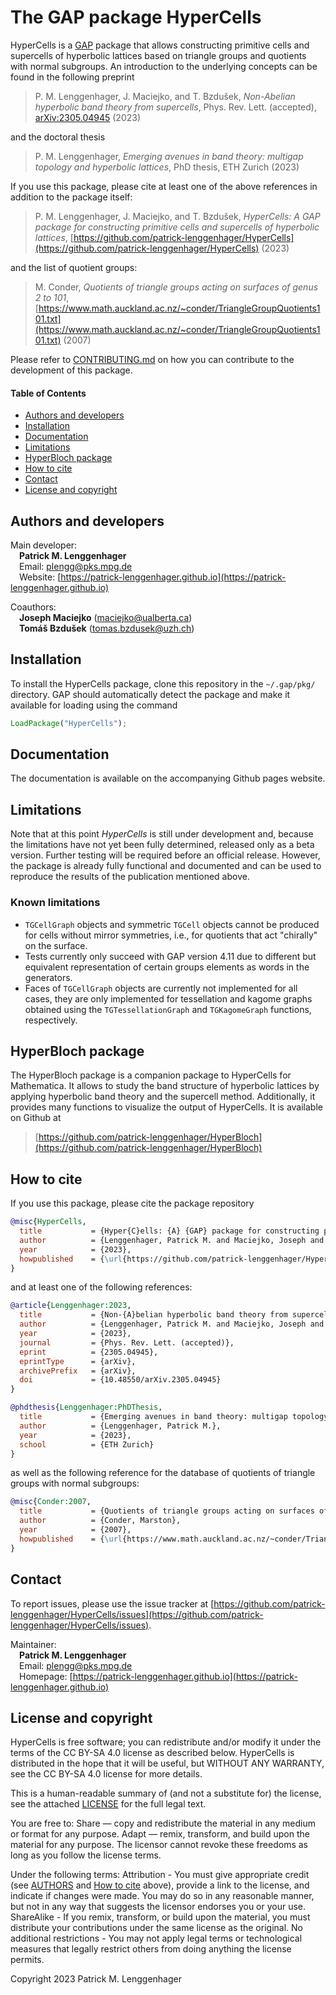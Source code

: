 # The GAP package HyperCells

HyperCells is a [GAP](https://www.gap-system.org/) package that allows
constructing primitive cells and supercells of hyperbolic lattices based on
triangle groups and quotients with normal subgroups.
An introduction to the underlying concepts can be found in the following preprint

> P. M. Lenggenhager, J. Maciejko, and T. Bzdušek,
  *Non-Abelian hyperbolic band theory from supercells*, Phys. Rev. Lett. (accepted), 
  [arXiv:2305.04945](https://doi.org/10.48550/arXiv.2305.04945) (2023)

and the doctoral thesis

> P. M. Lenggenhager,
  *Emerging avenues in band theory: multigap topology and hyperbolic lattices*,
  PhD thesis, ETH Zurich (2023)

If you use this package, please cite at least one of the above references in
addition to the package itself:
> P. M. Lenggenhager, J. Maciejko, and T. Bzdušek,
  *HyperCells: A GAP package for constructing primitive cells and supercells of
  hyperbolic lattices*, [https://github.com/patrick-lenggenhager/HyperCells](https://github.com/patrick-lenggenhager/HyperCells) (2023)

and the list of quotient groups:
> M. Conder, *Quotients of triangle groups acting on surfaces of genus 2 to 101*,
  [https://www.math.auckland.ac.nz/~conder/TriangleGroupQuotients101.txt](https://www.math.auckland.ac.nz/~conder/TriangleGroupQuotients101.txt) (2007)


Please refer to [CONTRIBUTING.md](CONTRIBUTING.md) on how you can contribute to
the development of this package.

#### Table of Contents  
- [Authors and developers](#authors-and-developers)
- [Installation](#installation)
- [Documentation](#documentation)
- [Limitations](#limitations)
- [HyperBloch package](#hyperbloch-package)
- [How to cite](#how-to-cite)
- [Contact](#contact)
- [License and copyright](#license-and-copyright)

## Authors and developers

Main developer:\
&ensp;&ensp;**Patrick M. Lenggenhager**\
&ensp;&ensp;Email: plengg@pks.mpg.de\
&ensp;&ensp;Website: [https://patrick-lenggenhager.github.io](https://patrick-lenggenhager.github.io)

Coauthors:\
&ensp;&ensp;**Joseph Maciejko** (maciejko@ualberta.ca)\
&ensp;&ensp;**Tomáš Bzdušek** (tomas.bzdusek@uzh.ch)

## Installation

To install the HyperCells package, clone this repository in the `~/.gap/pkg/`
directory.
GAP should automatically detect the package and make it available for loading
using the command
```GAP
LoadPackage("HyperCells");
```

## Documentation

The documentation is available on the accompanying Github pages website.

## Limitations
Note that at this point *HyperCells* is still under development and, because the
limitations have not yet been fully determined, released only as a beta version.
Further testing will be required before an official release. However, the package
is already fully functional and documented and can be used to reproduce the results
of the publication mentioned above.

### Known limitations
- `TGCellGraph` objects and symmetric `TGCell` objects cannot be produced for
  cells without mirror symmetries, i.e., for quotients that act "chirally" on
  the surface.
- Tests currently only succeed with GAP version 4.11 due to different but equivalent
  representation of certain groups elements as words in the generators.
- Faces of `TGCellGraph` objects are currently not implemented for all cases, they
  are only implemented for tessellation and kagome graphs obtained using the
  `TGTessellationGraph` and `TGKagomeGraph` functions, respectively.

## HyperBloch package

The HyperBloch package is a companion package to HyperCells for Mathematica.
It allows to study the band structure of hyperbolic lattices by applying hyperbolic
band theory and the supercell method. Additionally, it provides many functions
to visualize the output of HyperCells. It is available on Github at
> [https://github.com/patrick-lenggenhager/HyperBloch](https://github.com/patrick-lenggenhager/HyperBloch)


## How to cite

If you use this package, please cite the package repository
```BibTeX
@misc{HyperCells,
  title           = {Hyper{C}ells: {A} {GAP} package for constructing primitive cells and supercells of hyperbolic lattices},
  author          = {Lenggenhager, Patrick M. and Maciejko, Joseph and Bzdu\v{s}ek, Tom\'{a}\v{s}},
  year            = {2023},
  howpublished    = {\url{https://github.com/patrick-lenggenhager/HyperCells}}
}
```
and at least one of the following references:
```BibTeX
@article{Lenggenhager:2023,
  title           = {Non-{A}belian hyperbolic band theory from supercells}, 
  author          = {Lenggenhager, Patrick M. and Maciejko, Joseph and Bzdu\v{s}ek, Tom\'{a}\v{s}},
  year            = {2023},
  journal         = {Phys. Rev. Lett. (accepted)},
  eprint          = {2305.04945},
  eprintType      = {arXiv},
  archivePrefix   = {arXiv},
  doi             = {10.48550/arXiv.2305.04945}
}

@phdthesis{Lenggenhager:PhDThesis,
  title           = {Emerging avenues in band theory: multigap topology and hyperbolic lattices},
  author          = {Lenggenhager, Patrick M.}, 
  year            = {2023},
  school          = {ETH Zurich}
}
```
as well as the following reference for the database of quotients of triangle groups
with normal subgroups:
```BibTeX
@misc{Conder:2007,
  title           = {Quotients of triangle groups acting on surfaces of genus 2 to 101},
  author          = {Conder, Marston},
  year            = {2007},
  howpublished    = {\url{https://www.math.auckland.ac.nz/~conder/TriangleGroupQuotients101.txt}}
}
```

## Contact

To report issues, please use the issue tracker at
[https://github.com/patrick-lenggenhager/HyperCells/issues](https://github.com/patrick-lenggenhager/HyperCells/issues).

Maintainer:\
&ensp;&ensp;**Patrick M. Lenggenhager**\
&ensp;&ensp;Email: plengg@pks.mpg.de\
&ensp;&ensp;Homepage: [https://patrick-lenggenhager.github.io](https://patrick-lenggenhager.github.io)

## License and copyright

HyperCells is free software; you can redistribute and/or modify it under the
terms of the CC BY-SA 4.0 license as described below. HyperCells is distributed
in the hope that it will be useful, but WITHOUT ANY WARRANTY, see the CC BY-SA
4.0 license for more details.

This is a human-readable summary of (and not a substitute for) the license, see
the attached [LICENSE](LICENSE.txt) for the full legal text.

You are free to:
  Share — copy and redistribute the material in any medium or format for any purpose.
  Adapt — remix, transform, and build upon the material for any purpose.
  The licensor cannot revoke these freedoms as long as you follow the license terms.

Under the following terms:
  Attribution - You must give appropriate credit (see [AUTHORS](AUTHORS.md) and
    [How to cite](#how-to-cite) above), provide a link to the license, and
    indicate if changes were made. You may do so in any reasonable manner, but
    not in any way that suggests the licensor endorses you or your use.
  ShareAlike - If you remix, transform, or build upon the material, you must
    distribute your contributions under the same license as the original.
  No additional restrictions - You may not apply legal terms or technological
    measures that legally restrict others from doing anything the license permits.

Copyright 2023 Patrick M. Lenggenhager